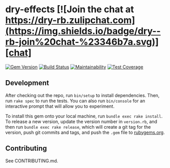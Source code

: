 [gem]: https://rubygems.org/gems/dry-effects
[ci]: https://github.com/dry-rb/dry-effects/actions?query=workflow%3Aci
[codeclimate]: https://codeclimate.com/github/dry-rb/dry-effects/maintainability
[coverage]: https://codeclimate.com/github/dry-rb/dry-effects/test_coverage
[chat]: https://dry-rb.zulipchat.com

# dry-effects [![Join the chat at https://dry-rb.zulipchat.com](https://img.shields.io/badge/dry--rb-join%20chat-%23346b7a.svg)][chat]

[![Gem Version](https://badge.fury.io/rb/dry-effects.svg)][gem]
[![Build Status](https://github.com/dry-rb/dry-monads/workflows/ci/badge.svg)][ci]
[![Maintainability](https://api.codeclimate.com/v1/badges/83bdab1ec9e1097c2284/maintainability)][codeclimate]
[![Test Coverage](https://api.codeclimate.com/v1/badges/83bdab1ec9e1097c2284/test_coverage)][coverage]

## Development

After checking out the repo, run `bin/setup` to install dependencies. Then, run `rake spec` to run the tests. You can also run `bin/console` for an interactive prompt that will allow you to experiment.

To install this gem onto your local machine, run `bundle exec rake install`. To release a new version, update the version number in `version.rb`, and then run `bundle exec rake release`, which will create a git tag for the version, push git commits and tags, and push the `.gem` file to [rubygems.org](https://rubygems.org).

## Contributing

See CONTRIBUTING.md.

